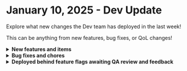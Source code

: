 # January 10, 2025 - Dev Update

Explore what new changes the Dev team has deployed in the last week!

This can be anything from new features, bug fixes, or QoL changes!

<details>

<summary><strong>New features and items</strong></summary>

* Made domain links in the app page clickable
* Added unsyncing for app clones
* Updated templates and scripts page table column width
* Google Enterprise License Manager integration

</details>

<details>

<summary><strong>Bug fixes and chores</strong></summary>

* Various fixes for crate replication in global Rewst regions
* Fixed OAuth token refresh for Google Enterprise License Manager
* Fixed UI crash when looking at forms permissions
* Added validation for domain length with org slug
* Added missing field to Halo Add or Update Quote action to update line items
* Fixed failing Duo List Phones action for non +1 country codes
* Fixed Pax8 auth token refresh

</details>

<details>

<summary><strong>Deployed behind feature flags awaiting QA review and feedback</strong></summary>

* Added Generic GraphQL Request Action to the Rewst Integration
* Github integration
* Granular forms permissions
* Cloning and Syncing of App Builder apps
* N-able N-sight integration
* SQL database integration refactor

</details>
